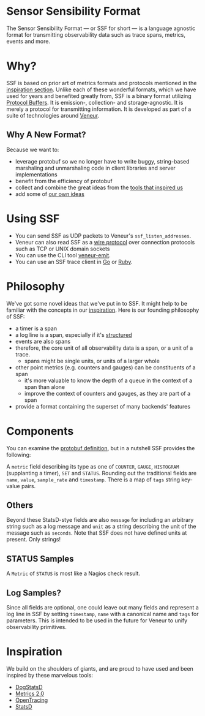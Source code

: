 # Sensor Sensibility Format

The Sensor Sensibility Format — or SSF for short — is a language agnostic format for transmitting observability data such as trace spans, metrics, events and more.

# Why?

SSF is based on prior art of metrics formats and protocols mentioned in the [inspiration section](#inspiration). Unlike each of these wonderful formats, which we have used for years and benefited greatly from, SSF is a binary format utilizing [Protocol Buffers](https://developers.google.com/protocol-buffers/). It is emission-, collection- and storage-agnostic. It is merely a protocol for transmitting information. It is developed as part of a suite of technologies around [Veneur](https://github.com/stripe/veneur).

## Why A New Format?

Because we want to:

* leverage protobuf so we no longer have to write buggy, string-based marshaling and unmarshaling code in client libraries and server implementations
* benefit from the efficiency of protobuf
* collect and combine the great ideas from the [tools that inspired us](https://github.com/stripe/veneur/tree/master/ssf#inspiration)
* add some of [our own ideas](https://github.com/stripe/veneur/tree/master/ssf#philosophy)

# Using SSF

* You can send SSF as UDP packets to Veneur's `ssf_listen_addresses`.
* Veneur can also read SSF as a [wire protocol](https://github.com/stripe/veneur/blob/master/protocol/wire.go) over connection protocols such as TCP or UNIX domain sockets
* You can use the CLI tool [veneur-emit](https://github.com/stripe/veneur/tree/master/cmd/veneur-emit).
* You can use an SSF trace client in [Go](https://github.com/stripe/veneur/tree/master/trace) or [Ruby](https://github.com/stripe/ssf-ruby).

# Philosophy

We've got some novel ideas that we've put in to SSF. It might help to be familiar with the concepts in our [inspiration](https://github.com/stripe/veneur/tree/master/ssf#inspiration). Here is our founding philosophy of SSF:

* a timer is a span
* a log line is a span, especially if it's [structured](https://www.thoughtworks.com/radar/techniques/structured-logging)
* events are also spans
* therefore, the core unit of all observability data is a span, or a unit of a trace.
  * spans might be single units, or units of a larger whole
* other point metrics (e.g. counters and gauges) can be constituents of a span
  * it's more valuable to know the depth of a queue in the context of a span than alone
  * improve the context of counters and gauges, as they are part of a span
* provide a format containing the superset of many backends' features

# Components

You can examine the [protobuf definition](https://github.com/stripe/veneur/blob/master/ssf/sample.proto), but in a nutshell SSF provides the following:

A `metric` field describing its type as one of `COUNTER`, `GAUGE`, `HISTOGRAM` (supplanting a timer), `SET` and `STATUS`. Rounding out the traditional fields are `name`, `value`, `sample_rate` and `timestamp`. There is a map of `tags` string key-value pairs.

## Others

Beyond these StatsD-stye fields are also `message` for including an arbitrary string such as a log message and `unit` as a string describing the unit of the message such as `seconds`. Note that SSF does not have defined units at present. Only strings!

## STATUS Samples
A `Metric` of `STATUS` is most like a Nagios check result.

## Log Samples?
Since all fields are optional, one could leave out many fields and represent a log line in SSF by setting `timestamp`, `name` with a canonical name and `tags` for parameters. This is intended to be used in the future for Veneur to unify observability primitives.

# Inspiration

We build on the shoulders of giants, and are proud to have used and been inspired by these marvelous tools:

* [DogStatsD](http://docs.datadoghq.com/guides/dogstatsd/#datagram-format)
* [Metrics 2.0](http://metrics20.org)
* [OpenTracing](http://opentracing.io)
* [StatsD](https://github.com/b/statsd_spec)
